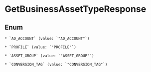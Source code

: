 
# GetBusinessAssetTypeResponse

## Enum


    * `AD_ACCOUNT` (value: `"AD_ACCOUNT"`)

    * `PROFILE` (value: `"PROFILE"`)

    * `ASSET_GROUP` (value: `"ASSET_GROUP"`)

    * `CONVERSION_TAG` (value: `"CONVERSION_TAG"`)



